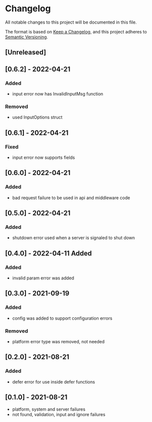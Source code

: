 # Changelog
All notable changes to this project will be documented in this file.

The format is based on [Keep a Changelog](https://keepachangelog.com/en/1.0.0/),
and this project adheres to [Semantic Versioning](https://semver.org/spec/v2.0.0.html).


## [Unreleased]

## [0.6.2] - 2022-04-21
### Added
- input error now has InvalidInputMsg function
### Removed
- used InputOptions struct

## [0.6.1] - 2022-04-21
### Fixed
- input error now supports fields

## [0.6.0] - 2022-04-21
### Added
- bad request failure to be used in api and middleware code

## [0.5.0] - 2022-04-21
### Added
- shutdown error used when a server is signaled to shut down

## [0.4.0] - 2022-04-11 Added
### Added
- invalid param error was added 


## [0.3.0] - 2021-09-19
### Added
- config was added to support configuration errors
### Removed
- platform error type was removed, not needed

## [0.2.0] - 2021-08-21
### Added
- defer error for use inside defer functions

## [0.1.0] - 2021-08-21
- platform, system and server failures
- not found, validation, input and ignore failures
